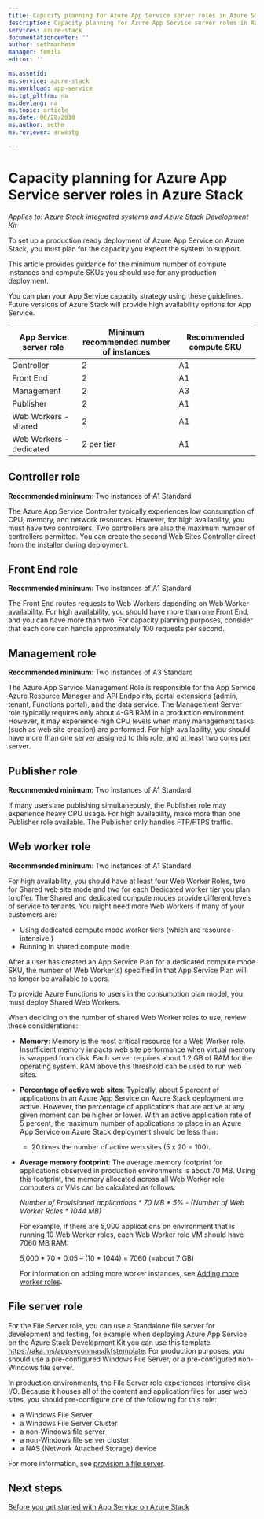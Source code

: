 ```yaml
---
title: Capacity planning for Azure App Service server roles in Azure Stack | Microsoft Docs
description: Capacity planning for Azure App Service server roles in Azure Stack
services: azure-stack
documentationcenter: ''
author: sethmanheim
manager: femila
editor: ''

ms.assetid:
ms.service: azure-stack
ms.workload: app-service
ms.tgt_pltfrm: na
ms.devlang: na
ms.topic: article
ms.date: 06/28/2018
ms.author: sethm
ms.reviewer: anwestg

---
```

# Capacity planning for Azure App Service server roles in Azure Stack

*Applies to: Azure Stack integrated systems and Azure Stack Development Kit*

To set up a production ready deployment of Azure App Service on Azure Stack, you must plan for the capacity you expect the system to support.  

This article provides guidance for the minimum number of compute instances and compute SKUs you should use for any production deployment.

You can plan your App Service capacity strategy using these guidelines. Future versions of Azure Stack will provide high availability options for App Service.

| App Service server role | Minimum recommended number of instances | Recommended compute SKU|
| --- | --- | --- |
| Controller | 2 | A1 |
| Front End | 2 | A1 |
| Management | 2 | A3 |
| Publisher | 2 | A1 |
| Web Workers - shared | 2 | A1 |
| Web Workers - dedicated | 2 per tier | A1 |

## Controller role

**Recommended minimum**: Two instances of A1 Standard

The Azure App Service Controller typically experiences low consumption of CPU, memory, and network resources. However, for high availability, you must have two controllers. Two controllers are also the maximum number of controllers permitted. You can create the second Web Sites Controller direct from the installer during deployment.

## Front End role

**Recommended minimum**: Two instances of A1 Standard

The Front End routes requests to Web Workers depending on Web Worker availability. For high availability, you should have more than one Front End, and you can have more than two. For capacity planning purposes, consider that each core can handle approximately 100 requests per second.

## Management role

**Recommended minimum**: Two instances of A3 Standard

The Azure App Service Management Role is responsible for the App Service Azure Resource Manager and API Endpoints, portal extensions (admin, tenant, Functions portal), and the data service. The Management Server role typically requires only about 4-GB RAM in a production environment. However, it may experience high CPU levels when many management tasks (such as web site creation) are performed. For high availability, you should have more than one server assigned to this role, and at least two cores per server.

## Publisher role

**Recommended minimum**: Two instances of A1 Standard

If many users are publishing simultaneously, the Publisher role may experience heavy CPU usage. For high availability, make more than one Publisher role available.  The Publisher only handles FTP/FTPS traffic.

## Web worker role

**Recommended minimum**: Two instances of A1 Standard

For high availability, you should have at least four Web Worker Roles, two for Shared web site mode and two for each Dedicated worker tier you plan to offer. The Shared and dedicated compute modes provide different levels of service to tenants. You might need more Web Workers if many of your customers are:

- Using dedicated compute mode worker tiers (which are resource-intensive.)
- Running in shared compute mode.

After a user has created an App Service Plan for a dedicated compute mode SKU, the number of Web Worker(s) specified in that App Service Plan will no longer be available to users.

To provide Azure Functions to users in the consumption plan model, you must deploy Shared Web Workers.

When deciding on the number of shared Web Worker roles to use, review these considerations:

- **Memory**: Memory is the most critical resource for a Web Worker role. Insufficient memory impacts web site performance when virtual memory is swapped from disk. Each server requires about 1.2 GB of RAM for the operating system. RAM above this threshold can be used to run web sites.
- **Percentage of active web sites**: Typically, about 5 percent of applications in an Azure App Service on Azure Stack deployment are active. However, the percentage of applications that are active at any given moment can be higher or lower. With an active application rate of 5 percent, the maximum number of applications to place in an Azure App Service on Azure Stack deployment should be less than:
  - 20 times the number of active web sites (5 x 20 = 100).
- **Average memory footprint**: The average memory footprint for applications observed in production environments is about 70 MB. Using this footprint, the memory allocated across all Web Worker role computers or VMs can be calculated as follows:

    *Number of Provisioned applications * 70 MB * 5% - (Number of Web Worker Roles * 1044 MB)*

   For example, if there are 5,000 applications on environment that is running 10 Web Worker roles, each Web Worker role VM should have 7060 MB RAM:

   5,000 * 70 * 0.05 – (10 * 1044) = 7060 (=about 7 GB)

   For information on adding more worker instances, see [Adding more worker roles](azure-stack-app-service-add-worker-roles.md).

## File server role

For the File Server role, you can use a Standalone file server for development and testing, for example when deploying Azure App Service on the Azure Stack Development Kit you can use this template - <https://aka.ms/appsvconmasdkfstemplate>. For production purposes, you should use a pre-configured Windows File Server, or a pre-configured non-Windows file server.

In production environments, the File Server role experiences intensive disk I/O. Because it houses all of the content and application files for user web sites, you should pre-configure one of the following for this role:

- a Windows File Server
- a Windows File Server Cluster
- a non-Windows file server
- a non-Windows file server cluster
- a NAS (Network Attached Storage) device

For more information, see [provision a file server](azure-stack-app-service-before-you-get-started.md#prepare-the-file-server).

## Next steps

[Before you get started with App Service on Azure Stack](azure-stack-app-service-before-you-get-started.md)
